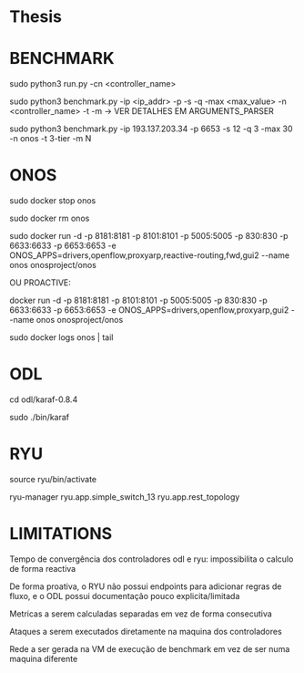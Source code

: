 # Thesis



# BENCHMARK

sudo python3 run.py -cn <controller_name>

sudo python3 benchmark.py -ip <ip_addr> -p <port> -s <inicial> -q <query> -max <max_value> -n <controller_name> -t <topology> -m <metrics>  -> VER DETALHES EM ARGUMENTS_PARSER

sudo python3 benchmark.py -ip 193.137.203.34 -p 6653 -s 12 -q 3 -max 30 -n onos -t 3-tier -m N



# ONOS
sudo docker stop onos

sudo docker rm onos

sudo docker run -d -p 8181:8181 -p 8101:8101 -p 5005:5005 -p 830:830 -p 6633:6633 -p 6653:6653 -e ONOS_APPS=drivers,openflow,proxyarp,reactive-routing,fwd,gui2 --name onos onosproject/onos

OU PROACTIVE:

docker run -d -p 8181:8181 -p 8101:8101 -p 5005:5005 -p 830:830 -p 6633:6633 -p 6653:6653 -e ONOS_APPS=drivers,openflow,proxyarp,gui2 --name onos onosproject/onos

sudo docker logs onos | tail


# ODL
cd odl/karaf-0.8.4

sudo ./bin/karaf

# RYU
source ryu/bin/activate

ryu-manager ryu.app.simple_switch_13 ryu.app.rest_topology 


# LIMITATIONS

Tempo de convergência dos controladores odl e ryu: impossibilita o calculo de forma reactiva

De forma proativa, o RYU não possui endpoints para adicionar regras de fluxo, e o ODL possui documentação pouco explicita/limitada

Metricas a serem calculadas separadas em vez de forma consecutiva

Ataques a serem executados diretamente na maquina dos controladores

Rede a ser gerada na VM de execução de benchmark em vez de ser numa maquina diferente

